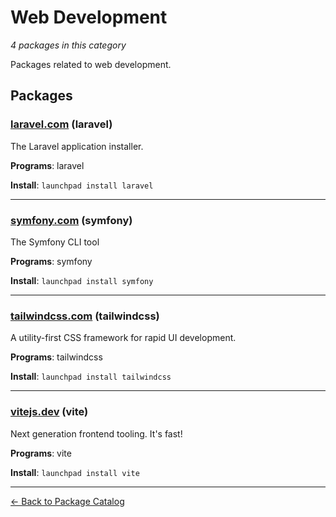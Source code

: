 # Web Development

*4 packages in this category*

Packages related to web development.

## Packages

### [laravel.com](../packages/laravel.com/index.md) (laravel)

The Laravel application installer.

**Programs**: laravel

**Install**: `launchpad install laravel`

---

### [symfony.com](../packages/symfony.com/index.md) (symfony)

The Symfony CLI tool

**Programs**: symfony

**Install**: `launchpad install symfony`

---

### [tailwindcss.com](../packages/tailwindcss.com/index.md) (tailwindcss)

A utility-first CSS framework for rapid UI development.

**Programs**: tailwindcss

**Install**: `launchpad install tailwindcss`

---

### [vitejs.dev](../packages/vitejs.dev/index.md) (vite)

Next generation frontend tooling. It's fast!

**Programs**: vite

**Install**: `launchpad install vite`

---

[← Back to Package Catalog](../package-catalog.md)
